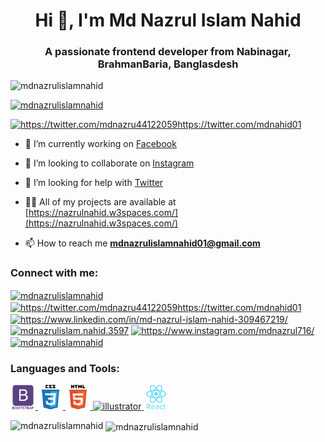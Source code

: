 <h1 align="center">Hi 👋, I'm Md Nazrul Islam Nahid</h1>
<h3 align="center">A passionate frontend developer from Nabinagar, BrahmanBaria, Banglasdesh</h3>

<p align="left"> <img src="https://komarev.com/ghpvc/?username=mdnazrulislamnahid&label=Profile%20views&color=0e75b6&style=flat" alt="mdnazrulislamnahid" /> </p>

<p align="left"> <a href="https://github.com/ryo-ma/github-profile-trophy"><img src="https://github-profile-trophy.vercel.app/?username=mdnazrulislamnahid" alt="mdnazrulislamnahid" /></a> </p>

<p align="left"> <a href="https://twitter.com/https://twitter.com/mdnazru44122059https://twitter.com/mdnahid01" target="blank"><img src="https://img.shields.io/twitter/follow/https://twitter.com/mdnazru44122059https://twitter.com/mdnahid01?logo=twitter&style=for-the-badge" alt="https://twitter.com/mdnazru44122059https://twitter.com/mdnahid01" /></a> </p>

- 🔭 I’m currently working on [Facebook](https://www.facebook.com/mdnazrulislam.nahid.3597)

- 👯 I’m looking to collaborate on [Instagram](https://www.instagram.com/mdnazrul716/)

- 🤝 I’m looking for help with [Twitter](https://twitter.com/mdnahid01)

- 👨‍💻 All of my projects are available at [https://nazrulnahid.w3spaces.com/](https://nazrulnahid.w3spaces.com/)

- 📫 How to reach me **mdnazrulislamnahid01@gmail.com**

<h3 align="left">Connect with me:</h3>
<p align="left">
<a href="https://codepen.io/mdnazrulislamnahid" target="blank"><img align="center" src="https://raw.githubusercontent.com/rahuldkjain/github-profile-readme-generator/master/src/images/icons/Social/codepen.svg" alt="mdnazrulislamnahid" height="30" width="40" /></a>
<a href="https://twitter.com/https://twitter.com/mdnazru44122059https://twitter.com/mdnahid01" target="blank"><img align="center" src="https://raw.githubusercontent.com/rahuldkjain/github-profile-readme-generator/master/src/images/icons/Social/twitter.svg" alt="https://twitter.com/mdnazru44122059https://twitter.com/mdnahid01" height="30" width="40" /></a>
<a href="https://linkedin.com/in/https://www.linkedin.com/in/md-nazrul-islam-nahid-309467219/" target="blank"><img align="center" src="https://raw.githubusercontent.com/rahuldkjain/github-profile-readme-generator/master/src/images/icons/Social/linked-in-alt.svg" alt="https://www.linkedin.com/in/md-nazrul-islam-nahid-309467219/" height="30" width="40" /></a>
<a href="https://fb.com/mdnazrulislam.nahid.3597" target="blank"><img align="center" src="https://raw.githubusercontent.com/rahuldkjain/github-profile-readme-generator/master/src/images/icons/Social/facebook.svg" alt="mdnazrulislam.nahid.3597" height="30" width="40" /></a>
<a href="https://instagram.com/https://www.instagram.com/mdnazrul716/" target="blank"><img align="center" src="https://raw.githubusercontent.com/rahuldkjain/github-profile-readme-generator/master/src/images/icons/Social/instagram.svg" alt="https://www.instagram.com/mdnazrul716/" height="30" width="40" /></a>
<a href="https://dribbble.com/mdnazrulislamnahid" target="blank"><img align="center" src="https://raw.githubusercontent.com/rahuldkjain/github-profile-readme-generator/master/src/images/icons/Social/dribbble.svg" alt="mdnazrulislamnahid" height="30" width="40" /></a>
</p>

<h3 align="left">Languages and Tools:</h3>
<p align="left"> <a href="https://getbootstrap.com" target="_blank"> <img src="https://raw.githubusercontent.com/devicons/devicon/master/icons/bootstrap/bootstrap-plain-wordmark.svg" alt="bootstrap" width="40" height="40"/> </a> <a href="https://www.w3schools.com/css/" target="_blank"> <img src="https://raw.githubusercontent.com/devicons/devicon/master/icons/css3/css3-original-wordmark.svg" alt="css3" width="40" height="40"/> </a> <a href="https://www.w3.org/html/" target="_blank"> <img src="https://raw.githubusercontent.com/devicons/devicon/master/icons/html5/html5-original-wordmark.svg" alt="html5" width="40" height="40"/> </a> <a href="https://www.adobe.com/in/products/illustrator.html" target="_blank"> <img src="https://www.vectorlogo.zone/logos/adobe_illustrator/adobe_illustrator-icon.svg" alt="illustrator" width="40" height="40"/> </a> <a href="https://reactjs.org/" target="_blank"> <img src="https://raw.githubusercontent.com/devicons/devicon/master/icons/react/react-original-wordmark.svg" alt="react" width="40" height="40"/> </a> </p>


<p><img align="left" src="https://github-readme-stats.vercel.app/api/top-langs?username=mdnazrulislamnahid&show_icons=true&locale=en&layout=compact" alt="mdnazrulislamnahid" /></p>

<p>&nbsp;<img align="center" src="https://github-readme-stats.vercel.app/api?username=mdnazrulislamnahid&show_icons=true&locale=en" alt="mdnazrulislamnahid" /></p>

